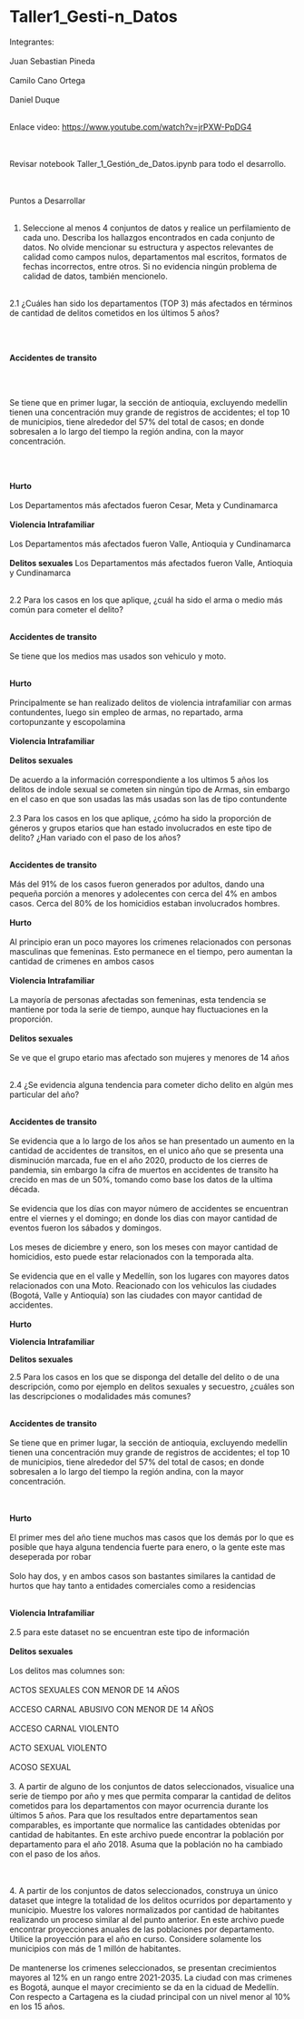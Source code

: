 # Taller1_Gesti-n_Datos

Integrantes:</br></br>
Juan Sebastian Pineda</br></br>
Camilo Cano Ortega</br></br>
Daniel Duque</br></br>

Enlace video: https://www.youtube.com/watch?v=jrPXW-PpDG4

</br></br>
Revisar notebook Taller_1_Gestión_de_Datos.ipynb para todo el desarrollo. 

</br></br>
Puntos a Desarrollar
</br></br>
1. Seleccione al menos 4 conjuntos de datos y realice un perfilamiento de cada uno. Describa los hallazgos encontrados en cada conjunto de datos. No
olvide mencionar su estructura y aspectos relevantes de calidad como campos
nulos, departamentos mal escritos, formatos de fechas incorrectos, entre otros.
Si no evidencia ningún problema de calidad de datos, también mencionelo.
</br></br>

2.1 ¿Cuáles han sido los departamentos (TOP 3) más afectados en
términos de cantidad de delitos cometidos en los últimos 5 años?

</br></br>

<b>Accidentes de transito</b>

</br></br>

Se tiene que en primer lugar, la sección de antioquia, excluyendo medellin tienen una concentración muy grande de registros de accidentes; el top 10 de municipios, tiene alrededor del 57% del total de casos; en donde sobresalen a lo largo del tiempo la región andina, con la mayor concentración.

</br></br>

<b>Hurto</b>
</br></br>
Los Departamentos más afectados fueron Cesar, Meta y Cundinamarca
</br></br>
<b>Violencia Intrafamiliar</b>
</br></br>
Los Departamentos más afectados fueron Valle, Antioquia y Cundinamarca
</br></br>
<b>Delitos sexuales</b>
Los Departamentos más afectados fueron Valle, Antioquia y Cundinamarca
</br></br>

2.2 Para los casos en los que aplique, ¿cuál ha sido el arma o medio
más común para cometer el delito?
</br></br>

<b>Accidentes de transito</b>
</br></br>
Se tiene que los medios mas usados son vehiculo y moto.
</br></br>

<b>Hurto</b>
</br></br>
Principalmente se han realizado delitos de violencia intrafamiliar con armas contundentes, luego sin empleo de armas, no repartado, arma cortopunzante y escopolamina
</br></br>
<b>Violencia Intrafamiliar</b>
</br></br>
<b>Delitos sexuales</b>
</br></br>
De acuerdo a la información correspondiente a los ultimos 5 años los delitos de indole sexual se cometen sin ningún tipo de Armas, sin embargo en el caso en que son usadas las más usadas son las de tipo contundente
</br></br>
2.3 Para los casos en los que aplique, ¿cómo ha sido la proporción de
géneros y grupos etarios que han estado involucrados en este tipo de
delito? ¿Han variado con el paso de los años?
</br></br>

<b>Accidentes de transito</b>
</br></br>
Más del 91% de los casos fueron generados por adultos, dando una pequeña porción a menores y adolecentes con cerca del 4% en ambos casos.
Cerca del 80% de los homicidios estaban involucrados hombres.
</br></br>
<b>Hurto</b>
</br></br>
Al principio eran un poco mayores los crimenes relacionados con personas masculinas que femeninas. Esto permanece en el tiempo, pero aumentan la cantidad de crimenes en ambos casos
</br></br>
<b>Violencia Intrafamiliar</b>
</br></br>
La mayoría de personas afectadas son femeninas, esta tendencia se mantiene por toda la serie de tiempo, aunque hay fluctuaciones en la proporción.
</br></br>
<b>Delitos sexuales</b>
</br></br>
Se ve que el grupo etario mas afectado son mujeres y menores de 14 años
</br></br>

2.4 ¿Se evidencia alguna tendencia para cometer dicho delito en algún
mes particular del año?
</br></br>

<b>Accidentes de transito</b>
</br></br>
Se evidencia que a lo largo de los años se han presentado un aumento en la cantidad de accidentes de transitos, en el unico año que se presenta una disminución marcada, fue en el año 2020, producto de los cierres de pandemia, sin embargo la cifra de muertos en accidentes de transito ha crecido en mas de un 50%, tomando como base los datos de la ultima década.
</br></br>
Se evidencia que los días con mayor número de accidentes se encuentran entre el viernes y el domingo; en donde los dias con mayor cantidad de eventos fueron los sábados y domingos.
</br></br>
Los meses de diciembre y enero, son los meses con mayor cantidad de homicidios, esto puede estar relacionados con la temporada alta.
</br></br>
Se evidencia que en el valle y Medellín, son los lugares con mayores datos relacionados con una Moto. Reacionado con los vehiculos  las ciudades (Bogotá, Valle y Antioquía) son las ciudades con mayor cantidad de accidentes.
</br></br>
<b>Hurto</b>

<b>Violencia Intrafamiliar</b>

<b>Delitos sexuales</b>

2.5 Para los casos en los que se disponga del detalle del delito o de una
descripción, como por ejemplo en delitos sexuales y secuestro, ¿cuáles
son las descripciones o modalidades más comunes?
</br></br>

<b>Accidentes de transito</b>
</br></br>
Se tiene que en primer lugar, la sección de antioquia, excluyendo medellin tienen una concentración muy grande de registros de accidentes; el top 10 de municipios, tiene alrededor del 57% del total de casos; en donde sobresalen a lo largo del tiempo la región andina, con la mayor concentración.

</br></br>
<b>Hurto</b>
</br></br>
El primer mes del año tiene muchos mas casos que los demás por lo que es posible que haya alguna tendencia fuerte para enero, o la gente este mas deseperada por robar
</br></br>
Solo hay dos, y en ambos casos son bastantes similares la cantidad de hurtos que hay tanto a entidades comerciales como a residencias
</br></br>

<b>Violencia Intrafamiliar</b>
</br></br>
2.5 para este dataset no se encuentran este tipo de información
</br></br>
<b>Delitos sexuales</b>
</br></br>
Los delitos mas columnes son:</br></br>
ACTOS SEXUALES CON MENOR DE 14 AÑOS </br></br>
ACCESO CARNAL ABUSIVO CON MENOR DE 14 AÑOS</br></br>
ACCESO CARNAL VIOLENTO</br></br>
ACTO SEXUAL VIOLENTO</br></br>
ACOSO SEXUAL
</br></br>
3. A partir de alguno de los conjuntos de datos seleccionados, visualice una
serie de tiempo por año y mes que permita comparar la cantidad de delitos
cometidos para los departamentos con mayor ocurrencia durante los últimos 5
años. Para que los resultados entre departamentos sean comparables, es
importante que normalice las cantidades obtenidas por cantidad de habitantes.
En este archivo puede encontrar la población por departamento para el año
2018. Asuma que la población no ha cambiado con el paso de los años.

</br></br>
4. A partir de los conjuntos de datos seleccionados, construya un único
dataset que integre la totalidad de los delitos ocurridos por departamento y
municipio. Muestre los valores normalizados por cantidad de habitantes
realizando un proceso similar al del punto anterior. En este archivo puede
encontrar proyecciones anuales de las poblaciones por departamento. Utilice la
proyección para el año en curso. Considere solamente los municipios con más
de 1 millón de habitantes.
</br></br>
De mantenerse los crimenes seleccionados, se presentan crecimientos mayores al 12% en un rango entre 2021-2035. La ciudad con mas crimenes es Bogotá, aunque el mayor crecimiento se da en la ciduad de Medellín. Con respecto a Cartagena es la ciudad principal con un nivel menor al 10% en los 15 años.

